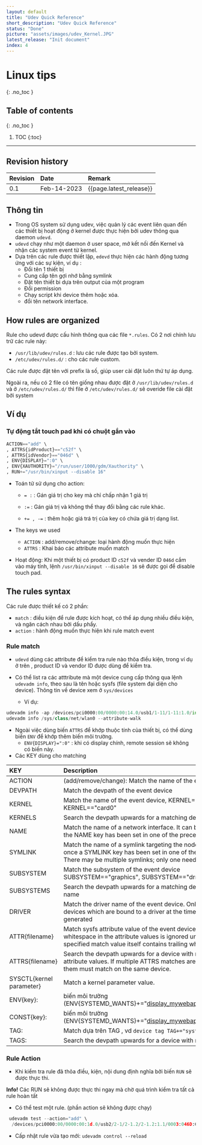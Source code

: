 ```yaml
---
layout: default
title: "Udev Quick Reference"
short_description: "Udev Quick Reference"
status: "Done"
picture: "assets/images/udev_Kernel.JPG"
latest_release: "Init document"
index: 4
---
```


# Linux tips
{: .no_toc }

## Table of contents
{: .no_toc }

1. TOC
{:toc}

-----------------------------------

## Revision history

| Revision | Date          | Remark      |
|:---------|:------------- |:------------|
| 0.1      | Feb-14-2023   | {{page.latest_release}} |


## Thông tin

- Trong OS system sử dụng udev, việc quản lý các event liên quan đến các thiết bị hoạt động ở kernel được thực hiện bởi udev thông qua daemon `udevd`.
- `udevd` chạy như một daemon ở user space, mở kết nối đến Kernel và nhận các system event từ kernel.
- Dựa trên các rule được thiết lập, `edevd` thực hiện các hành động tương ứng với các sự kiện, ví dụ :
    - Đổi tên 1 thiết bị
    - Cung cấp tên gợi nhớ bằng symlink
    - Đặt tên thiết bi dựa trên output của một program
    - Đổi permission
    - Chạy script khi device thêm hoặc xóa.
    - đổi tên network interface.


## How rules are organized

Rule cho udevd được cấu hình thông qua các file `*.rules`. Có 2 nơi chính lưu trữ các rule này:

- `/usr/lib/udev/rules.d` : lưu các rule được tạo bởi system.
- `/etc/udev/rules.d/` : cho các rule custom.

Các rule được đặt tên với prefix là số, giúp user cài đặt luôn thứ tự áp dụng.

Ngoài ra, nếu có 2 file có tên giống nhau được đặt ở `/usr/lib/udev/rules.d` và ở `/etc/udev/rules.d/` thì file ở `/etc/udev/rules.d/` sẽ overide file cài đặt bởi system

## Ví dụ

### Tự động tắt touch pad khi có chuột gắn vào

```python
ACTION=="add" \
, ATTRS{idProduct}=="c52f" \
, ATTRS{idVendor}=="046d" \
, ENV{DISPLAY}=":0" \
, ENV{XAUTHORITY}="/run/user/1000/gdm/Xauthority" \
, RUN+="/usr/bin/xinput --disable 16"
```

- Toán tử sử dụng cho action:
    - `= :` : Gán giá trị cho key mà chỉ chấp nhận 1 giá trị

    - `:=` :  Gán giá trị và không thể thay đổi bằng các rule khác.

    - `+= , -=` :  thêm hoặc giá trá trị của key có chứa giá trị dạng list.

- The keys we used
    - `ACTION` :  add/remove/change:  loại hành động muốn thực hiện
    - `ATTRS` : Khai báo các attribute muốn match

- Hoạt động: Khi một thiết bị có product ID `c52f` và vender ID `046d` cắm vào máy tính, lệnh `/usr/bin/xinput --disable 16` sẽ được gọi để disable touch pad.

## The rules syntax

Các rule được thiết kế có 2 phần:
- `match`  : điều kiện để rule được kích hoạt, có thể áp dụng nhiều điều kiện, và ngăn cách nhau bởi dấu phẩy.
- `action` : hành động muốn thực hiện khi rule match event




### Rule match

- `udevd` dùng các attribute để kiểm tra rule nào thõa điều kiện, trong ví dụ ở trên , product ID và vendor ID được dùng để  kiểm tra.

- Có thể list ra các atttribute mà một device cung cấp thông qua  lệnh `udevadm info`, theo sau là tên hoặc sysfs (file system đại diện cho device). Thông tin về device xem ở `sys/devices`
    - Ví dụ:

```python
udevadm info -ap /devices/pci0000:00/0000:00:14.0/usb1/1-11/1-11:1.0/input/input15
udevadm info /sys/class/net/wlan0 --attribute-walk
```

-  Ngoài việc dùng biến `ATTRS` để khớp thuộc tính của thiết bị, có thể dùng biến `ENV` để khớp thêm biến môi
trường.
    - `ENV{DISPLAY}=":0"` : khi có display chính, remote session sẽ không có biến này.
- Các KEY dùng cho matching

| KEY | Description          |
|:---------|:------------- |
|ACTION      | (add/remove/change): Match the name of the event action.  |
|DEVPATH      | Match the devpath of the event device  |
|KERNEL      | Match the name of the event device, KERNEL=="fb0", KERNEL=="card0" |
|KERNELS      | Search the devpath upwards for a matching device name. |
|NAME      | Match the name of a network interface. It can be used once the NAME key has been set in one of the preceding rules.. |
|SYMLINK      | Match the name of a symlink targeting the node. It can be used once a SYMLINK key has been set in one of the preceding ules. There may be multiple symlinks; only one needs to match|
|SUBSYSTEM      | Match the subsystem of the event device SUBSYSTEM=="graphics", SUBSYSTEM=="drm" |
|SUBSYSTEMS      | Search the devpath upwards for a matching device subsystem name |
|DRIVER      | Match the driver name of the event device. Only set this key for devices which are bound to a driver at the time the event  is generated |
|ATTR{filename}      | Match sysfs attribute value of the event device. Trailing whitespace in the attribute values is ignored unless the specified match value itself contains trailing whitespace|
|ATTRS{filename}      | Search the devpath upwards for a device with matching sysfs attribute values. If multiple ATTRS matches are specified,  all of them must match on the same device. |
|SYSCTL{kernel parameter}       | Match a kernel parameter value. |
|ENV{key}:   | biến môi trường (ENV{SYSTEMD_WANTS}+="display_mywebapp@root.service) |
|CONST{key}:   | biến môi trường (ENV{SYSTEMD_WANTS}+="display_mywebapp@root.service) |
|TAG:   | Match dựa trên TAG , vd `device tag TAG+="systemd"` |
|TAGS:   | Search the devpath upwards for a device with matching tag. |

### Rule Action

- Khi kiểm tra rule đã thõa điều, kiện, nội dung định nghĩa bởi biến `RUN` sẽ được thực thi.

<div class="info">
  <p><strong>Info!</strong> Các RUN sẽ không được thực thi ngay mà chờ quá trình kiểm tra tất cả rule hoàn tất</p>
</div>

- Có thể test một rule. (phần action sẽ không được chạy)

```python
 udevadm test --action="add" \
  /devices/pci0000:00/0000:00:1d.0/usb2/2-1/2-1.2/2-1.2:1.1/0003:046D:C52F.0010/input/input39
```

- Cấp nhật rule vừa tạo mới: `udevadm control --reload`
